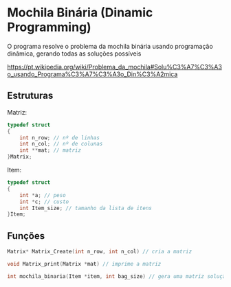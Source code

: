 # Mochila Binária (Dinamic Programming)
O programa resolve o problema da mochila binária usando programação dinâmica, gerando todas as soluções possíveis

https://pt.wikipedia.org/wiki/Problema_da_mochila#Solu%C3%A7%C3%A3o_usando_Programa%C3%A7%C3%A3o_Din%C3%A2mica
## Estruturas
Matriz:
```c
typedef struct 
{
    int n_row; // nº de linhas
    int n_col; // nº de colunas
    int **mat; // matriz
}Matrix;
```
Item:
```c
typedef struct
{
    int *a; // peso
    int *c; // custo
    int Item_size; // tamanho da lista de itens
}Item;
```
## Funções
```c
Matrix* Matrix_Create(int n_row, int n_col) // cria a matriz
```
```c
void Matrix_print(Matrix *mat) // imprime a matriz
```
```c
int mochila_binaria(Item *item, int bag_size) // gera uma matriz solução e retorna a melhor
```
